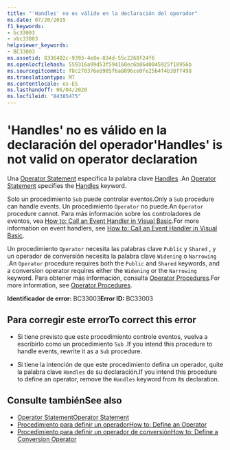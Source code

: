 ```yaml
---
title: "'Handles' no es válido en la declaración del operador"
ms.date: 07/20/2015
f1_keywords:
- bc33003
- vbc33003
helpviewer_keywords:
- BC33003
ms.assetid: 8336402c-9393-4e8e-834d-55c2268f24f6
ms.openlocfilehash: 559316a99d53f594168ec6b8640045925f18956b
ms.sourcegitcommit: f8c270376ed905f6a8896ce0fe25b4f4b38ff498
ms.translationtype: MT
ms.contentlocale: es-ES
ms.lasthandoff: 06/04/2020
ms.locfileid: "84385475"
---
```

# <a name="handles-is-not-valid-on-operator-declaration"></a><span data-ttu-id="9d868-102">'Handles' no es válido en la declaración del operador</span><span class="sxs-lookup"><span data-stu-id="9d868-102">'Handles' is not valid on operator declaration</span></span>
<span data-ttu-id="9d868-103">Una [Operator Statement](../language-reference/statements/operator-statement.md) especifica la palabra clave [Handles](../language-reference/statements/handles-clause.md) .</span><span class="sxs-lookup"><span data-stu-id="9d868-103">An [Operator Statement](../language-reference/statements/operator-statement.md) specifies the [Handles](../language-reference/statements/handles-clause.md) keyword.</span></span>  
  
 <span data-ttu-id="9d868-104">Solo un procedimiento `Sub` puede controlar eventos.</span><span class="sxs-lookup"><span data-stu-id="9d868-104">Only a `Sub` procedure can handle events.</span></span> <span data-ttu-id="9d868-105">Un procedimiento `Operator` no puede.</span><span class="sxs-lookup"><span data-stu-id="9d868-105">An `Operator` procedure cannot.</span></span> <span data-ttu-id="9d868-106">Para más información sobre los controladores de eventos, vea [How to: Call an Event Handler in Visual Basic](../programming-guide/language-features/procedures/how-to-call-an-event-handler.md).</span><span class="sxs-lookup"><span data-stu-id="9d868-106">For more information on event handlers, see [How to: Call an Event Handler in Visual Basic](../programming-guide/language-features/procedures/how-to-call-an-event-handler.md).</span></span>  
  
 <span data-ttu-id="9d868-107">Un procedimiento `Operator` necesita las palabras clave `Public` y `Shared` , y un operador de conversión necesita la palabra clave `Widening` o `Narrowing` .</span><span class="sxs-lookup"><span data-stu-id="9d868-107">An `Operator` procedure requires both the `Public` and `Shared` keywords, and a conversion operator requires either the `Widening` or the `Narrowing` keyword.</span></span> <span data-ttu-id="9d868-108">Para obtener más información, consulta [Operator Procedures](../programming-guide/language-features/procedures/operator-procedures.md).</span><span class="sxs-lookup"><span data-stu-id="9d868-108">For more information, see [Operator Procedures](../programming-guide/language-features/procedures/operator-procedures.md).</span></span>  
  
 <span data-ttu-id="9d868-109">**Identificador de error:** BC33003</span><span class="sxs-lookup"><span data-stu-id="9d868-109">**Error ID:** BC33003</span></span>  
  
## <a name="to-correct-this-error"></a><span data-ttu-id="9d868-110">Para corregir este error</span><span class="sxs-lookup"><span data-stu-id="9d868-110">To correct this error</span></span>  
  
- <span data-ttu-id="9d868-111">Si tiene previsto que este procedimiento controle eventos, vuelva a escribirlo como un procedimiento `Sub` .</span><span class="sxs-lookup"><span data-stu-id="9d868-111">If you intend this procedure to handle events, rewrite it as a `Sub` procedure.</span></span>  
  
- <span data-ttu-id="9d868-112">Si tiene la intención de que este procedimiento defina un operador, quite la palabra clave `Handles` de su declaración.</span><span class="sxs-lookup"><span data-stu-id="9d868-112">If you intend this procedure to define an operator, remove the `Handles` keyword from its declaration.</span></span>  
  
## <a name="see-also"></a><span data-ttu-id="9d868-113">Consulte también</span><span class="sxs-lookup"><span data-stu-id="9d868-113">See also</span></span>

- [<span data-ttu-id="9d868-114">Operator Statement</span><span class="sxs-lookup"><span data-stu-id="9d868-114">Operator Statement</span></span>](../language-reference/statements/operator-statement.md)
- [<span data-ttu-id="9d868-115">Procedimiento para definir un operador</span><span class="sxs-lookup"><span data-stu-id="9d868-115">How to: Define an Operator</span></span>](../programming-guide/language-features/procedures/how-to-define-an-operator.md)
- [<span data-ttu-id="9d868-116">Procedimiento para definir un operador de conversión</span><span class="sxs-lookup"><span data-stu-id="9d868-116">How to: Define a Conversion Operator</span></span>](../programming-guide/language-features/procedures/how-to-define-a-conversion-operator.md)
